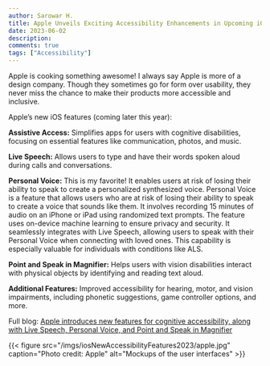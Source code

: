 ```yaml
---
author: Sarowar H.
title: Apple Unveils Exciting Accessibility Enhancements in Upcoming iOS - A Step Towards Inclusivity and Personalization!
date: 2023-06-02
description:
comments: true
tags: ["Accessibility"]
---
```


Apple is cooking something awesome! I always say Apple is more of a design company. Though they sometimes go for form over usability, they never miss the chance to make their products more accessible and inclusive.

Apple’s new iOS features (coming later this year):

**Assistive Access:** Simplifies apps for users with cognitive disabilities, focusing on essential features like communication, photos, and music.



**Live Speech:** Allows users to type and have their words spoken aloud during calls and conversations.



**Personal Voice:** This is my favorite! It enables users at risk of losing their ability to speak to create a personalized synthesized voice. Personal Voice is a feature that allows users who are at risk of losing their ability to speak to create a voice that sounds like them. It involves recording 15 minutes of audio on an iPhone or iPad using randomized text prompts. The feature uses on-device machine learning to ensure privacy and security. It seamlessly integrates with Live Speech, allowing users to speak with their Personal Voice when connecting with loved ones. This capability is especially valuable for individuals with conditions like ALS.



**Point and Speak in Magnifier:** Helps users with vision disabilities interact with physical objects by identifying and reading text aloud.

**Additional Features:** Improved accessibility for hearing, motor, and vision impairments, including phonetic suggestions, game controller options, and more.



Full blog: [Apple introduces new features for cognitive accessibility, along with Live Speech, Personal Voice, and Point and Speak in Magnifier](https://nr.apple.com/DH0h2r3ob4)

{{< figure src="/imgs/iosNewAccessibilityFeatures2023/apple.jpg" caption="Photo credit: Apple" alt="Mockups of the user interfaces" >}}
